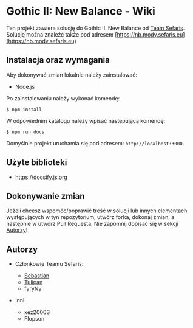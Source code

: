 # Gothic II: New Balance - Wiki

Ten projekt zawiera solucję do Gothic II: New Balance od [Team Sefaris](https://sefaris.eu). Solucję można znaleźć także pod adresem [https://nb.mody.sefaris.eu](https://nb.mody.sefaris.eu)

## Instalacja oraz wymagania

Aby dokonywać zmian lokalnie należy zainstalować:

- Node.js

Po zainstalowaniu należy wykonać komendę:

```
$ npm install
```

W odpowiednim katalogu należy wpisać następującą komendę:

```
$ npm run docs
```

Domyślnie projekt uruchamia się pod adresem: `http://localhost:3000`.

## Użyte biblioteki

- https://docsify.js.org

## Dokonywanie zmian

Jeżeli chcesz wspomóc/poprawić treść w solucji lub innych elementach występujących w tyn repozytorium, utwórz forka, dokonaj zmian, a następnie w utwórz Pull Requesta. Nie zapomnij dopisać się w sekcji [Autorzy](#Autorzy)!

## Autorzy

- Członkowie Teamu Sefaris:

  - [Sebastian](https://github.com/met0rii)
  - [Tulipan](https://github.com/tulipanov)
  - [fyryNy](https://github.com/fyryNy)

- Inni:
  - xez20003
  - Flopson
